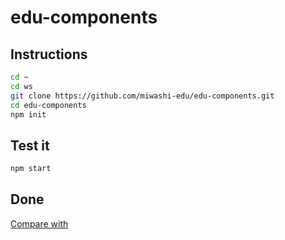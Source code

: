 # edu-components

## Instructions 

```bash
cd ~
cd ws
git clone https://github.com/miwashi-edu/edu-components.git
cd edu-components
npm init
```

## Test it

```bash
npm start
```

## Done

[Compare with](https://github.com/miwashi-edu/edu-components-done)
